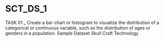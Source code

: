 # SCT_DS_1
TASK 01 _ Create a bar chart or histogram to visualize the distribution of a categorical or continuous variable, such as the distribution of ages or genders in a population.  Sample Dataset  Skull Craft Technology
